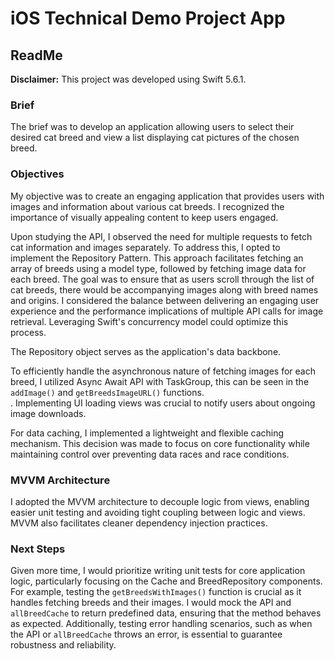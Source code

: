 # iOS Technical Demo Project App

## ReadMe

**Disclaimer:** This project was developed using Swift 5.6.1.

### Brief

The brief was to develop an application allowing users to select their desired cat breed and view a list displaying cat pictures of the chosen breed.

### Objectives

My objective was to create an engaging application that provides users with images and information about various cat breeds. I recognized the importance of visually appealing content to keep users engaged. 

Upon studying the API, I observed the need for multiple requests to fetch cat information and images separately. To address this, I opted to implement the Repository Pattern. This approach facilitates fetching an array of breeds using a model type, followed by fetching image data for each breed. The goal was to ensure that as users scroll through the list of cat breeds, there would be accompanying images along with breed names and origins. 
I considered the balance between delivering an engaging user experience and the performance implications of multiple API calls for image retrieval. Leveraging Swift's concurrency model could optimize this process.

The Repository object serves as the application's data backbone.

To efficiently handle the asynchronous nature of fetching images for each breed, I utilized Async Await API with TaskGroup, this can be seen in the `addImage()` and `getBreedsImageURL()` functions.  
. Implementing UI loading views was crucial to notify users about ongoing image downloads.

For data caching, I implemented a lightweight and flexible caching mechanism. This decision was made to focus on core functionality while maintaining control over preventing data races and race conditions.

### MVVM Architecture

I adopted the MVVM architecture to decouple logic from views, enabling easier unit testing and avoiding tight coupling between logic and views. MVVM also facilitates cleaner dependency injection practices.

### Next Steps

Given more time, I would prioritize writing unit tests for core application logic, particularly focusing on the Cache and BreedRepository components. For example, testing the `getBreedsWithImages()` function is crucial as it handles fetching breeds and their images. I would mock the API and `allBreedCache` to return predefined data, ensuring that the method behaves as expected. Additionally, testing error handling scenarios, such as when the API or `allBreedCache` throws an error, is essential to guarantee robustness and reliability.


